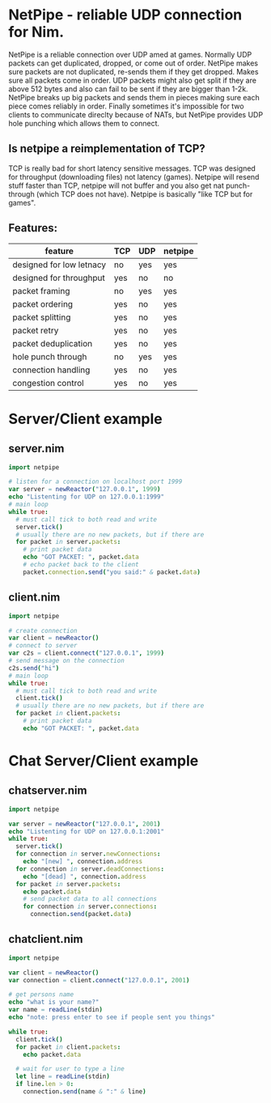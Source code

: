 # NetPipe - reliable UDP connection for Nim.

NetPipe is a reliable connection over UDP amed at games. Normally UDP packets can get duplicated, dropped, or come out of order. NetPipe makes sure packets are not duplicated, re-sends them if they get dropped. Makes sure all packets come in order. UDP packets might also get split if they are above 512 bytes and also can fail to be sent if they are bigger than 1-2k. NetPipe breaks up big packets and sends them in pieces making sure each piece comes reliably in order. Finally sometimes it's impossible for two clients to communicate direclty because of NATs, but NetPipe provides UDP hole punching which allows them to connect.

## Is netpipe a reimplementation of TCP?

TCP is really bad for short latency sensitive messages. TCP was designed for throughput (downloading files) not latency (games). Netpipe will resend stuff faster than TCP, netpipe will not buffer and you also get nat punch-through (which TCP does not have). Netpipe is basically "like TCP but for games".

## Features:

| feature                   | TCP   | UDP      | netpipe |
| ------------------------- | ----- | -------- | ------- |
| designed for low letnacy  | no    | yes      | yes     |
| designed for throughput   | yes   | no       | no      |
| packet framing            | no    | yes      | yes     |
| packet ordering           | yes   | no       | yes     |
| packet splitting          | yes   | no       | yes     |
| packet retry              | yes   | no       | yes     |
| packet deduplication      | yes   | no       | yes     |
| hole punch through        | no    | yes      | yes     |
| connection handling       | yes   | no       | yes     |
| congestion control        | yes   | no       | yes     |


# Server/Client example

## server.nim

```nim
import netpipe

# listen for a connection on localhost port 1999
var server = newReactor("127.0.0.1", 1999)
echo "Listenting for UDP on 127.0.0.1:1999"
# main loop
while true:
  # must call tick to both read and write
  server.tick()
  # usually there are no new packets, but if there are
  for packet in server.packets:
    # print packet data
    echo "GOT PACKET: ", packet.data
    # echo packet back to the client
    packet.connection.send("you said:" & packet.data)

```

## client.nim

```nim
import netpipe

# create connection
var client = newReactor()
# connect to server
var c2s = client.connect("127.0.0.1", 1999)
# send message on the connection
c2s.send("hi")
# main loop
while true:
  # must call tick to both read and write
  client.tick()
  # usually there are no new packets, but if there are
  for packet in client.packets:
    # print packet data
    echo "GOT PACKET: ", packet.data
```

# Chat Server/Client example

## chatserver.nim

```nim
import netpipe

var server = newReactor("127.0.0.1", 2001)
echo "Listenting for UDP on 127.0.0.1:2001"
while true:
  server.tick()
  for connection in server.newConnections:
    echo "[new] ", connection.address
  for connection in server.deadConnections:
    echo "[dead] ", connection.address
  for packet in server.packets:
    echo packet.data
    # send packet data to all connections
    for connection in server.connections:
      connection.send(packet.data)
```

## chatclient.nim

```nim
import netpipe

var client = newReactor()
var connection = client.connect("127.0.0.1", 2001)

# get persons name
echo "what is your name?"
var name = readLine(stdin)
echo "note: press enter to see if people sent you things"

while true:
  client.tick()
  for packet in client.packets:
    echo packet.data

  # wait for user to type a line
  let line = readLine(stdin)
  if line.len > 0:
    connection.send(name & ":" & line)
```